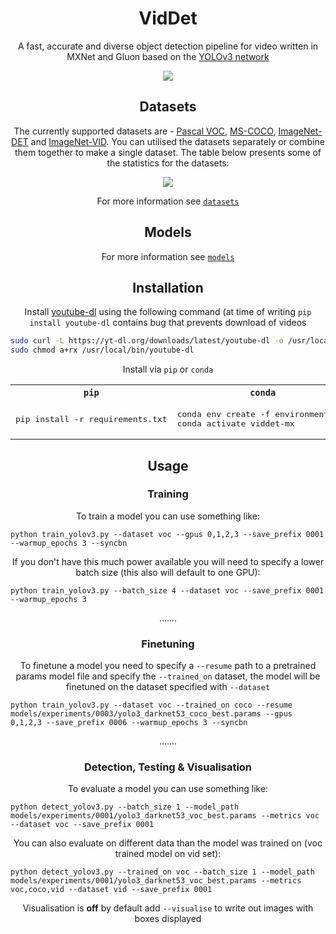 <h1 align='center'>VidDet</h1>
<p align=center>
A fast, accurate and diverse object detection pipeline for video written
in MXNet and Gluon based on the <a href="https://pjreddie.com/darknet/yolo/">YOLOv3 network</a>
</p>

<p align="center"><img src="../img/Temporal_YOLO_Conv.svg"></p>

<h2 align='center'></h2>
<h2 align='center'>Datasets</h2>

<p align="center">
The currently supported datasets are - <a href="http://host.robots.ox.ac.uk/pascal/VOC/">Pascal VOC</a>, <a href="http://cocodataset.org/">MS-COCO</a>, <a href="http://image-net.org/challenges/LSVRC/2017/download-images-1p39.php">ImageNet-DET</a> and <a href="http://image-net.org/challenges/LSVRC/2017/download-images-1p39.php">ImageNet-VID</a>. You can utilised the datasets separately or combine them together to make a single dataset. The table below presents some of the statistics for the datasets:
</p>


<p align="center"><img src="../img/viddet_data_main.svg"></p>

<!-- | Dataset     |       split      |  Images (Clips) |  Boxes (Obj Instances) | Categories | -->
<!-- |-------------|------------------|-----------------|----------------|------------| -->
<!-- | PascalVOC   | `trainval 07+12` |           16551 |          47223 |         20 | -->
<!-- | PascalVOC   |     `test 07`    |            4952 |          14976 |         20 | -->
<!-- |             |                  |                 |                |            | -->
<!-- | MSCoco      |    `train 17`    |          117266 |         849901 |         80 | -->
<!-- | MSCoco      |     `val 17`     |            5000 |          36828 |         80 | -->
<!-- |             |                  |                 |                |            | -->
<!-- | ImageNetDET |     `train`      |          456567 |         478806 |        200 | -->
<!-- | ImageNetDET |       `val`      |           20121 |          55502 |        200 | -->
<!-- | ImageNetDET | `train_nonempty` |          333474 |         478806 |        200 | -->
<!-- | ImageNetDET |  `val_nonempty`  |           18680 |          55502 |        200 | -->
<!-- |             |                  |                 |                |            | -->
<!-- | ImageNetVID |    `train15`     |  1122397 (3862) | 1731913 (7911) |         30 | -->
<!-- | ImageNetVID |      `val15`     |    176126 (555) |  273505 (1309) |         30 | -->
<!-- | ImageNetVID |     `test15`     |    315176 (937) |             NA |         30 | -->
<!-- | ImageNetVID |`train15_nonempty`|  1086132 (3862) | 1731913 (7911) |         30 | -->
<!-- | ImageNetVID | `val15_nonempty` |    172080 (555) |  273505 (1309) |         30 | -->
<!-- |             |                  |                 |                |            | -->
<!-- | ImageNetVID |    `train17`     |  1181113 (4000) | 1859625 (8394) |         30 | -->
<!-- | ImageNetVID |      `val17`     |   512360 (1314) |  795433 (3181) |         30 | -->
<!-- | ImageNetVID |     `test17`     |   765631 (2000) |             NA |         30 | -->
<!-- | ImageNetVID |`train17_nonempty`|  1142945 (4000) | 1859625 (8394) |         30 | -->
<!-- | ImageNetVID | `val17_nonempty` |   492183 (1314) |  795433 (3181) |         30 | -->
<!-- | ImageNetVID | `train17_ne_0.04`|    47481 (4000) |   78501 (8682) |         30 | -->
<!-- | ImageNetVID |  `val17_ne_0.04` |    20353 (1314) |   33384 (3295) |         30 | -->
<!-- |             |                  |                 |                |            | -->
<!-- | YouTubeBB   |      `train`     | 5608012 (301987) | 5608012 (444053) |         23 | -->
<!-- | YouTubeBB   |       `val`      |   625338 (33578) |   625338 (49193) |         23 | -->
<!-- | YouTubeBB   | `train_nonempty` | 4580762 (294853) | 4484014 (294715) |         23 | -->
<!-- | YouTubeBB   |  `val_nonempty`  |   508988 (32661) |  497616 (32650) |         23 | -->
<!-- *YouTubeBB stats are annotation stats, access to image data yet to be -->
<!-- confirmed, will be updated in future* -->

<p align="center">For more information see <a href="datasets"><code>datasets</code></a></p>

<h2 align='center'></h2>
<h2 align='center'>Models</h2>

<p align="center">For more information see <a href="models"><code>models</code></a></p>


<h2 align='center'></h2>
<h2 align='center'>Installation</h2>


<p align="center">Install <a href="https://youtube-dl.org/">youtube-dl</a> using the following command (at time of writing <code>pip install youtube-dl</code> contains bug that prevents download of videos</p>

```bash
sudo curl -L https://yt-dl.org/downloads/latest/youtube-dl -o /usr/local/bin/youtube-dl
sudo chmod a+rx /usr/local/bin/youtube-dl
```

<p align="center">Install via <code>pip</code> or <code>conda</code></p>
<table style="width:100%">
  <tr>
    <th><code>pip</code></th>
    <th><code>conda</code></th>
  </tr>
  <tr>
    <td><pre>pip install -r requirements.txt</pre></td>
    <td><pre>conda env create -f environment.yml<br>conda activate viddet-mx</pre></td>
  </tr>
</table>

<h2 align='center'></h2>
<h2 align='center'>Usage</h2>

<h3 align='center'>Training</h3>

<p align="center">To train a model you can use something like:</p>

```
python train_yolov3.py --dataset voc --gpus 0,1,2,3 --save_prefix 0001 --warmup_epochs 3 --syncbn
```

<p align="center">If you don't have this much power available you will need to specify a lower batch size (this also will default to one GPU):</p>

```
python train_yolov3.py --batch_size 4 --dataset voc --save_prefix 0001 --warmup_epochs 3
```

<p align="center">.......</p>
<h3 align='center'>Finetuning</h3>

<p align="center">To finetune a model you need to specify a <code>--resume</code> path to a pretrained params model file and specify the <code>--trained_on</code> dataset, the model will be finetuned on the dataset specified with <code>--dataset</code></p>

```
python train_yolov3.py --dataset voc --trained_on coco --resume models/experiments/0003/yolo3_darknet53_coco_best.params --gpus 0,1,2,3 --save_prefix 0006 --warmup_epochs 3 --syncbn
```

<p align="center">.......</p>
<h3 align='center'>Detection, Testing & Visualisation</h3>

<p align="center">To evaluate a model you can use something like:</p>

```
python detect_yolov3.py --batch_size 1 --model_path models/experiments/0001/yolo3_darknet53_voc_best.params --metrics voc --dataset voc --save_prefix 0001
```

<p align="center">You can also evaluate on different data than the model was trained on (voc trained model on vid set):</p>

```
python detect_yolov3.py --trained_on voc --batch_size 1 --model_path models/experiments/0001/yolo3_darknet53_voc_best.params --metrics voc,coco,vid --dataset vid --save_prefix 0001
```

<p align="center">Visualisation is <b>off</b> by default add <code>--visualise</code> to write out images with boxes displayed</p>
